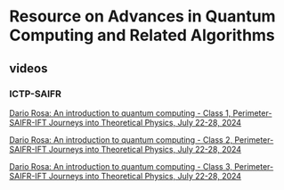 # Resource on Advances in Quantum Computing and Related Algorithms


## videos

### ICTP-SAIFR

[Dario Rosa: An introduction to quantum computing - Class 1, Perimeter-SAIFR-IFT Journeys into Theoretical Physics, July 22-28, 2024](https://youtu.be/ta16m8lQqYQ?si=aBq7i6eaPAnze1Q2)

[Dario Rosa: An introduction to quantum computing - Class 2, Perimeter-SAIFR-IFT Journeys into Theoretical Physics, July 22-28, 2024](https://youtu.be/lQUm_A6i2mI?si=ZtCjGkwwbFw1CDCW)

[Dario Rosa: An introduction to quantum computing - Class 3, Perimeter-SAIFR-IFT Journeys into Theoretical Physics, July 22-28, 2024](https://youtu.be/jBUz1S2nWxU?si=HrO95q09q4_gOjTv)
